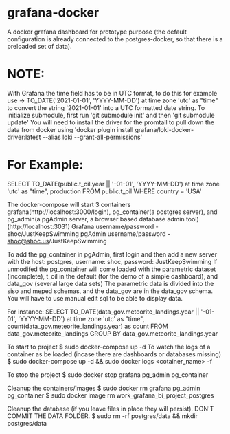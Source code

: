 # grafana-docker

A docker grafana dashboard for prototype purpose (the default configuration is already connected to the postgres-docker, so that there is a preloaded set of data).

# NOTE: 
With Grafana the time field has to be in UTC format, to do this for example use -> TO_DATE('2021-01-01', 'YYYY-MM-DD') at time zone 'utc' as "time"	to convert the string '2021-01-01' into a UTC formatted date string.
To initialize submodule, first run 'git submodule init' and then 'git submodule update'
You will need to install the driver for the promtail to pull down the data from docker using 'docker plugin install grafana/loki-docker-driver:latest --alias loki --grant-all-permissions'

# For Example:
SELECT
  TO_DATE(public.t_oil.year || '-01-01', 'YYYY-MM-DD') at time zone 'utc' as "time",
  production
FROM public.t_oil
WHERE
  country = 'USA'


The docker-compose will start 3 containers grafana(http://localhost:3000/login), pg_container(a postgres server), and pg_admin(a pgAdmin server, a browser based database admin tool)(http://localhost:3031)
Grafana username/password - shoc/JustKeepSwimming
pgAdmin username/password - shoc@shoc.us/JustKeepSwimming

To add the pg_container in pgAdmin, first login and then add a new server with the host: postgres, username: shoc, password: JustKeepSwimming
If unmodifed the pg_container will come loaded with the parametric dataset (incomplete), t_oil in the default (for the demo of a simple dashboard), and data_gov (several large data sets)
The parametric data is divided into the siso and meped schemas, and the data_gov are in the data_gov schema.  You will have to use manual edit sql to be able to display data.

For instance:
SELECT
  TO_DATE(data_gov.meteorite_landings.year || '-01-01', 'YYYY-MM-DD') at time zone 'utc' as "time",
  count(data_gov.meteorite_landings.year) as count
FROM data_gov.meteorite_landings
GROUP BY data_gov.meteorite_landings.year



To start to project
$ sudo docker-compose up -d
To watch the logs of a container as be loaded (incase there are dashboards or databases missing)
$ sudo docker-compose up -d && sudo docker logs <cotainer_name> -f

To stop the project
$ sudo docker stop grafana pg_admin pg_container 

Cleanup the containers/images
$ sudo docker rm grafana pg_admin pg_container
$ sudo docker image rm work_grafana_bi_project_postgres

Cleanup the database (if you leave files in place they will persist).  DON'T COMMIT THE DATA FOLDER.
$ sudo rm -rf postgres/data && mkdir postgres/data

